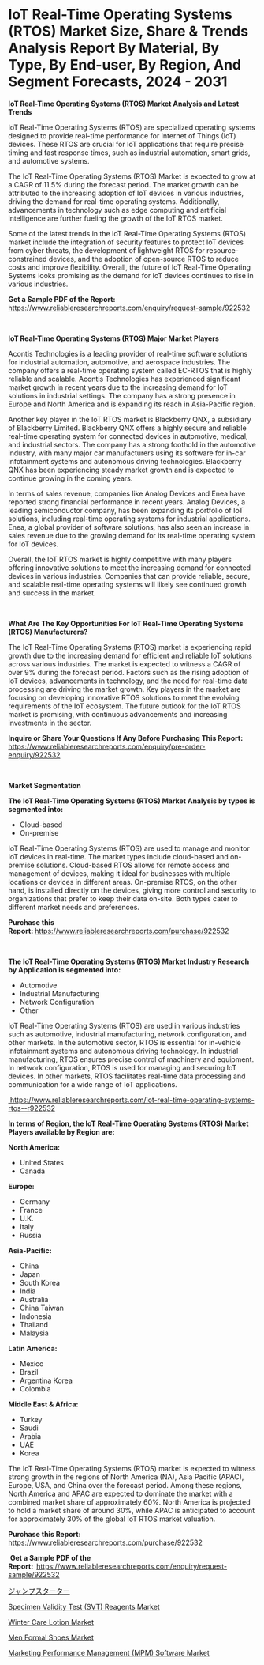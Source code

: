 <p><h1>IoT Real-Time Operating Systems (RTOS) Market Size, Share & Trends Analysis Report By Material, By Type, By End-user, By Region, And Segment Forecasts, 2024 - 2031</h1></p><p><strong>IoT Real-Time Operating Systems (RTOS) Market Analysis and Latest Trends</strong></p>
<p><p>IoT Real-Time Operating Systems (RTOS) are specialized operating systems designed to provide real-time performance for Internet of Things (IoT) devices. These RTOS are crucial for IoT applications that require precise timing and fast response times, such as industrial automation, smart grids, and automotive systems.</p><p>The IoT Real-Time Operating Systems (RTOS) Market is expected to grow at a CAGR of 11.5% during the forecast period. The market growth can be attributed to the increasing adoption of IoT devices in various industries, driving the demand for real-time operating systems. Additionally, advancements in technology such as edge computing and artificial intelligence are further fueling the growth of the IoT RTOS market.</p><p>Some of the latest trends in the IoT Real-Time Operating Systems (RTOS) market include the integration of security features to protect IoT devices from cyber threats, the development of lightweight RTOS for resource-constrained devices, and the adoption of open-source RTOS to reduce costs and improve flexibility. Overall, the future of IoT Real-Time Operating Systems looks promising as the demand for IoT devices continues to rise in various industries.</p></p>
<p><strong>Get a Sample PDF of the Report:&nbsp;</strong> <a href="https://www.reliableresearchreports.com/enquiry/request-sample/922532">https://www.reliableresearchreports.com/enquiry/request-sample/922532</a></p>
<p>&nbsp;</p>
<p><strong>IoT Real-Time Operating Systems (RTOS) Major Market Players</strong></p>
<p><p>Acontis Technologies is a leading provider of real-time software solutions for industrial automation, automotive, and aerospace industries. The company offers a real-time operating system called EC-RTOS that is highly reliable and scalable. Acontis Technologies has experienced significant market growth in recent years due to the increasing demand for IoT solutions in industrial settings. The company has a strong presence in Europe and North America and is expanding its reach in Asia-Pacific region.</p><p>Another key player in the IoT RTOS market is Blackberry QNX, a subsidiary of Blackberry Limited. Blackberry QNX offers a highly secure and reliable real-time operating system for connected devices in automotive, medical, and industrial sectors. The company has a strong foothold in the automotive industry, with many major car manufacturers using its software for in-car infotainment systems and autonomous driving technologies. Blackberry QNX has been experiencing steady market growth and is expected to continue growing in the coming years.</p><p>In terms of sales revenue, companies like Analog Devices and Enea have reported strong financial performance in recent years. Analog Devices, a leading semiconductor company, has been expanding its portfolio of IoT solutions, including real-time operating systems for industrial applications. Enea, a global provider of software solutions, has also seen an increase in sales revenue due to the growing demand for its real-time operating system for IoT devices.</p><p>Overall, the IoT RTOS market is highly competitive with many players offering innovative solutions to meet the increasing demand for connected devices in various industries. Companies that can provide reliable, secure, and scalable real-time operating systems will likely see continued growth and success in the market.</p></p>
<p>&nbsp;</p>
<p><strong>What Are The Key Opportunities For IoT Real-Time Operating Systems (RTOS) Manufacturers?</strong></p>
<p><p>The IoT Real-Time Operating Systems (RTOS) market is experiencing rapid growth due to the increasing demand for efficient and reliable IoT solutions across various industries. The market is expected to witness a CAGR of over 9% during the forecast period. Factors such as the rising adoption of IoT devices, advancements in technology, and the need for real-time data processing are driving the market growth. Key players in the market are focusing on developing innovative RTOS solutions to meet the evolving requirements of the IoT ecosystem. The future outlook for the IoT RTOS market is promising, with continuous advancements and increasing investments in the sector.</p></p>
<p><strong>Inquire or Share Your Questions If Any Before Purchasing This Report:</strong> <a href="https://www.reliableresearchreports.com/enquiry/pre-order-enquiry/922532">https://www.reliableresearchreports.com/enquiry/pre-order-enquiry/922532</a></p>
<p>&nbsp;</p>
<p><strong>Market Segmentation</strong></p>
<p><strong>The IoT Real-Time Operating Systems (RTOS) Market Analysis by types is segmented into:</strong></p>
<p><ul><li>Cloud-based</li><li>On-premise</li></ul></p>
<p><p>IoT Real-Time Operating Systems (RTOS) are used to manage and monitor IoT devices in real-time. The market types include cloud-based and on-premise solutions. Cloud-based RTOS allows for remote access and management of devices, making it ideal for businesses with multiple locations or devices in different areas. On-premise RTOS, on the other hand, is installed directly on the devices, giving more control and security to organizations that prefer to keep their data on-site. Both types cater to different market needs and preferences.</p></p>
<p><strong>Purchase this Report:&nbsp;</strong><a href="https://www.reliableresearchreports.com/purchase/922532">https://www.reliableresearchreports.com/purchase/922532</a></p>
<p>&nbsp;</p>
<p><strong>The IoT Real-Time Operating Systems (RTOS) Market Industry Research by Application is segmented into:</strong></p>
<p><ul><li>Automotive</li><li>Industrial Manufacturing</li><li>Network Configuration</li><li>Other</li></ul></p>
<p><p>IoT Real-Time Operating Systems (RTOS) are used in various industries such as automotive, industrial manufacturing, network configuration, and other markets. In the automotive sector, RTOS is essential for in-vehicle infotainment systems and autonomous driving technology. In industrial manufacturing, RTOS ensures precise control of machinery and equipment. In network configuration, RTOS is used for managing and securing IoT devices. In other markets, RTOS facilitates real-time data processing and communication for a wide range of IoT applications.</p></p>
<p><a href="https://www.reliableresearchreports.com/iot-real-time-operating-systems-rtos--r922532">&nbsp;https://www.reliableresearchreports.com/iot-real-time-operating-systems-rtos--r922532</a></p>
<p><strong>In terms of Region, the IoT Real-Time Operating Systems (RTOS) Market Players available by Region are:</strong></p>
<p>
    <p> <strong> North America: </strong>
        <ul>
            <li>United States</li>
            <li>Canada</li>
        </ul>
        </p> 
    <p> <strong> Europe: </strong>
        <ul>
            <li>Germany</li>
            <li>France</li>
            <li>U.K.</li>
            <li>Italy</li>
            <li>Russia</li>
        </ul>
        </p> 
    <p> <strong> Asia-Pacific: </strong>
        <ul>
            <li>China</li>
            <li>Japan</li>
            <li>South Korea</li>
            <li>India</li>
            <li>Australia</li>
            <li>China Taiwan</li>
            <li>Indonesia</li>
            <li>Thailand</li>
            <li>Malaysia</li>
        </ul>
        </p> 
    <p> <strong> Latin America: </strong>
        <ul>
            <li>Mexico</li>
            <li>Brazil</li>
            <li>Argentina Korea</li>
            <li>Colombia</li>
        </ul>
        </p> 
    <p> <strong> Middle East & Africa: </strong>
        <ul>
            <li>Turkey</li>
            <li>Saudi</li>
            <li>Arabia</li>
            <li>UAE</li>
            <li>Korea</li>
        </ul>
    </p>
    </p>
<p><p>The IoT Real-Time Operating Systems (RTOS) market is expected to witness strong growth in the regions of North America (NA), Asia Pacific (APAC), Europe, USA, and China over the forecast period. Among these regions, North America and APAC are expected to dominate the market with a combined market share of approximately 60%. North America is projected to hold a market share of around 30%, while APAC is anticipated to account for approximately 30% of the global IoT RTOS market valuation.</p></p>
<p><strong>Purchase this Report: </strong><a href="https://www.reliableresearchreports.com/purchase/922532">https://www.reliableresearchreports.com/purchase/922532</a></p>
<p>&nbsp;<strong>Get a Sample PDF of the Report:&nbsp;&nbsp;</strong><a href="https://www.reliableresearchreports.com/enquiry/request-sample/922532">https://www.reliableresearchreports.com/enquiry/request-sample/922532</a></p>
<p><strong></strong></p>
<p><p><a href="https://github.com/RodHoppe07/Market-Research-Report-List-1/blob/main/869970961039.md">ジャンプスターター</a></p><p><a href="https://www.linkedin.com/pulse/specimen-validity-test-svt-reagents-market-size-share-gf4yc">Specimen Validity Test (SVT) Reagents Market</a></p><p><a href="https://issuu.com/reportprime-2/docs/winter-care-lotion-market-size-2030.pptx">Winter Care Lotion Market</a></p><p><a href="https://issuu.com/reportprime-2/docs/men-formal-shoes-market-size-2030.pptx">Men Formal Shoes Market</a></p><p><a href="https://github.com/MyrticeDare2023/Market-Research-Report-List-1/blob/main/marketing-performance-management-mpm-software-market.md">Marketing Performance Management (MPM) Software Market</a></p></p>